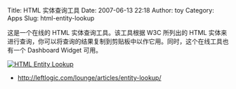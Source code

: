 Title: HTML 实体查询工具
Date: 2007-06-13 22:18
Author: toy
Category: Apps
Slug: html-entity-lookup

这是一个在线的 HTML 实体查询工具。该工具根据 W3C 所列出的 HTML
实体来进行查询，你可以将查询的结果复制到剪贴板中以作它用。同时，这个在线工具也有一个
Dashboard Widget 可用。

[![HTML Entity
Lookup](http://i.linuxtoy.org/i/2007/06/html-entity-lookup_s.png)](http://i.linuxtoy.org/i/2007/06/html-entity-lookup.png)

- <http://leftlogic.com/lounge/articles/entity-lookup/>
